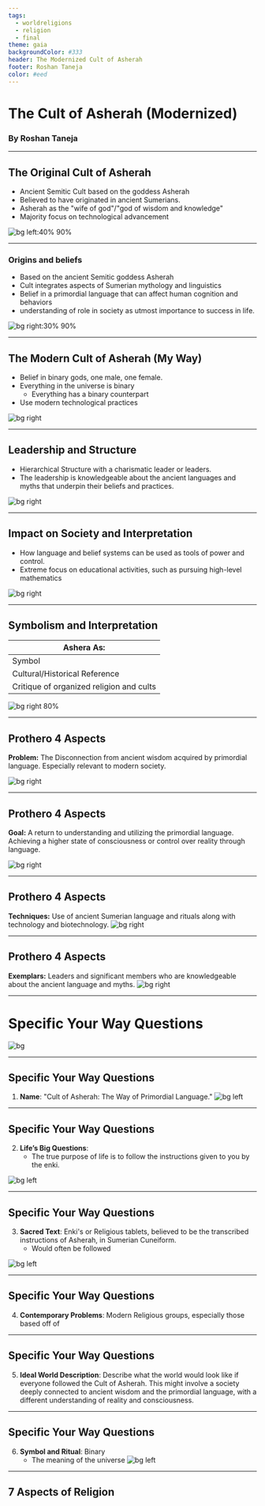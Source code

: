```yaml
---
tags:
  - worldreligions
  - religion
  - final
theme: gaia
backgroundColor: #333
header: The Modernized Cult of Asherah
footer: Roshan Taneja
color: #eed
---
```


# The Cult of Asherah (Modernized)
### By Roshan Taneja

---

<!-- _header: The Original Cult of Asherah -->

## The Original Cult of Asherah
- Ancient Semitic Cult based on the goddess Asherah
- Believed to have originated in ancient Sumerians.
- Asherah as the "wife of god"/"god of wisdom and knowledge"
- Majority focus on technological advancement

![bg left:40% 90%](30_Obsidian/32_Attachments/Asherah/TowerOfBabel.png)

---

<!-- _header: The Original Cult of Asherah -->

### Origins and beliefs
- Based on the ancient Semitic goddess Asherah
- Cult integrates aspects of Sumerian mythology and linguistics
- Belief in a primordial language that can affect human cognition and behaviors
- understanding of role in society as utmost importance to success in life.

![bg right:30% 90%](30_Obsidian/32_Attachments/Asherah/Asherah.png)

---
## The Modern Cult of Asherah (My Way)

- Belief in binary gods, one male, one female.
- Everything in the universe is binary
	- Everything has a binary counterpart
- Use modern technological practices

![bg right](https://files.oaiusercontent.com/file-Qf7yXA1GGHoGvQBM1PCOB62Y?se=2023-12-13T08%3A55%3A45Z&sp=r&sv=2021-08-06&sr=b&rscc=max-age%3D31536000%2C%20immutable&rscd=attachment%3B%20filename%3D1c979cfd-e40d-45c0-b921-4f0c4563a626.webp&sig=0w5kFCHWMzHh/Xiob6/REN4bXVP3qFekYbRYLfoVgsc%3D)

---

## Leadership and Structure
- Hierarchical Structure with a charismatic leader or leaders.
- The leadership is knowledgeable about the ancient languages and myths that underpin their beliefs and practices.

![bg right](https://files.oaiusercontent.com/file-aNvtH3mffmKBRrIzSigzZqGl?se=2023-12-13T09%3A06%3A28Z&sp=r&sv=2021-08-06&sr=b&rscc=max-age%3D31536000%2C%20immutable&rscd=attachment%3B%20filename%3Ddf69c41d-92d9-4700-b7a8-362107a0e512.webp&sig=KGASda/YeFgobLqO8chrX7FyL982/EmLLuGDwasgq18%3D)

---

## Impact on Society and Interpretation
- How language and belief systems can be used as tools of power and control.
- Extreme focus on educational activities, such as  pursuing high-level mathematics

![bg right](https://files.oaiusercontent.com/file-mmKVh7ac3PzNSzcEVceuXVOj?se=2023-12-13T09%3A10%3A33Z&sp=r&sv=2021-08-06&sr=b&rscc=max-age%3D31536000%2C%20immutable&rscd=attachment%3B%20filename%3D20272bc2-e5ef-428e-93ae-dbc2eec3145f.webp&sig=pkkE4FpXvi73coMiunRP/m7fop866Mjyb7FW08ipgvY%3D)

---

## Symbolism and Interpretation



| Ashera As:                               |
| ---------------------------------------- |
| Symbol                                   |
| Cultural/Historical Reference            |
| Critique of organized religion and cults |

![bg right 80%](30_Obsidian/32_Attachments/Asherah/AsherahAndBabel.png)

---

## Prothero 4 Aspects

**Problem:** The Disconnection from ancient wisdom acquired by primordial language. Especially relevant to modern society.

![bg right](30_Obsidian/32_Attachments/Asherah/HomelessHappyPeople.png)

---
<!-- _footer: __-->

## Prothero 4 Aspects

**Goal:** A return to understanding and utilizing the primordial language. Achieving a higher state of consciousness or control over reality through language.

 ![bg right](30_Obsidian/32_Attachments/Asherah/Reverand.png)

---

## Prothero 4 Aspects

**Techniques:** Use of ancient Sumerian language and rituals along with technology and biotechnology.
![bg right](30_Obsidian/32_Attachments/Asherah/SnowCrashCapsule.png)

---

## Prothero 4 Aspects

**Exemplars:** Leaders and significant members who are knowledgeable about the ancient language and myths.
![bg right](30_Obsidian/32_Attachments/Asherah/SumerianLeader.png)

---

# Specific Your Way Questions

![bg](https://files.oaiusercontent.com/file-vjnE2KdXrrIPKcVIpAWhfMZh?se=2023-12-13T09%3A12%3A45Z&sp=r&sv=2021-08-06&sr=b&rscc=max-age%3D31536000%2C%20immutable&rscd=attachment%3B%20filename%3De1c763fa-7eb4-4f8a-81c5-f5fb058c2285.webp&sig=AZazPcP7ofRCrL46D3r1GRNkwwGMTtB1fUQMtHZNYQ4%3D)

---

## Specific Your Way Questions

1. **Name**: "Cult of Asherah: The Way of Primordial Language."
![bg left](30_Obsidian/32_Attachments/Asherah/BeliefsOfAsherah.png)


---

## Specific Your Way Questions

2. **Life’s Big Questions**: 
	- The true purpose of life is to follow the instructions given to you by the enki.

![bg left](30_Obsidian/32_Attachments/Asherah/Controller.png)

---

## Specific Your Way Questions

3. **Sacred Text**: Enki's or Religious tablets, believed to be the transcribed instructions of Asherah, in Sumerian Cuneiform.
	- Would often be followed 

![bg left](30_Obsidian/32_Attachments/Asherah/SumerianTablet.png)


---

## Specific Your Way Questions

4. **Contemporary Problems**: Modern Religious groups, especially those based off of 

---

## Specific Your Way Questions

5. **Ideal World Description**: Describe what the world would look like if everyone followed the Cult of Asherah. This might involve a society deeply connected to ancient wisdom and the primordial language, with a different understanding of reality and consciousness.

---
## Specific Your Way Questions

6. **Symbol and Ritual**: Binary
	- The meaning of the universe
![bg left](https://files.oaiusercontent.com/file-hLQwEMcLiTOI3zSOs2rkdnZT?se=2023-12-13T08%3A52%3A35Z&sp=r&sv=2021-08-06&sr=b&rscc=max-age%3D31536000%2C%20immutable&rscd=attachment%3B%20filename%3D19ef2ae1-13fd-4f61-aa6b-18fa69208e85.webp&sig=s%2BfDpx4oQdmHRud2P6Rg%2BhqUzgsPUTlU6FBLQ0QilJ4%3D)

---

## 7 Aspects of Religion


